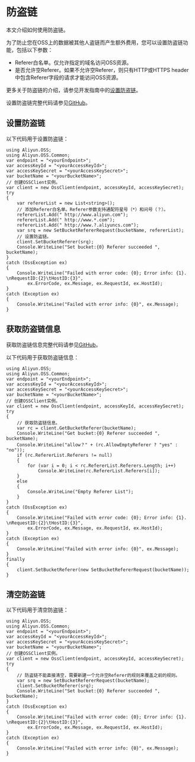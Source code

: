# 防盗链

本文介绍如何使用防盗链。

为了防止您在OSS上的数据被其他人盗链而产生额外费用，您可以设置防盗链功能，包括以下参数：

-   Referer白名单。仅允许指定的域名访问OSS资源。
-   是否允许空Referer。如果不允许空Referer，则只有HTTP或HTTPS header中包含Referer字段的请求才能访问OSS资源。

更多关于防盗链的介绍，请参见开发指南中的[设置防盗链](/cn.zh-CN/开发指南/数据安全/访问控制/防盗链.md)。

设置防盗链完整代码请参见[GitHub](https://github.com/aliyun/aliyun-oss-csharp-sdk/blob/master/samples/Samples/SetBucketRefererSample.cs)。

## 设置防盗链

以下代码用于设置防盗链：

```
using Aliyun.OSS;
using Aliyun.OSS.Common;
var endpoint = "<yourEndpoint>";
var accessKeyId = "<yourAccessKeyId>";
var accessKeySecret = "<yourAccessKeySecret>";
var bucketName = "<yourBucketName>";
// 创建OSSClient实例。
var client = new OssClient(endpoint, accessKeyId, accessKeySecret);
try
{
    var refererList = new List<string>();
    // 添加Referer白名单。Referer参数支持通配符星号（*）和问号（？）。
    refererList.Add(" http://www.aliyun.com");
    refererList.Add(" http://www.*.com");
    refererList.Add(" http://www.?.aliyuncs.com");
    var srq = new SetBucketRefererRequest(bucketName, refererList);
    // 设置防盗链。
    client.SetBucketReferer(srq);
    Console.WriteLine("Set bucket:{0} Referer succeeded ", bucketName);
}
catch (OssException ex)
{
    Console.WriteLine("Failed with error code: {0}; Error info: {1}. \nRequestID:{2}\tHostID:{3}",
        ex.ErrorCode, ex.Message, ex.RequestId, ex.HostId);
}
catch (Exception ex)
{
    Console.WriteLine("Failed with error info: {0}", ex.Message);
}
```

## 获取防盗链信息

获取防盗链信息完整代码请参见[GitHub](https://github.com/aliyun/aliyun-oss-csharp-sdk/blob/master/samples/Samples/GetBucketRefererSample.cs)。

以下代码用于获取防盗链信息：

```
using Aliyun.OSS;
using Aliyun.OSS.Common;
var endpoint = "<yourEndpoint>";
var accessKeyId = "<yourAccessKeyId>";
var accessKeySecret = "<yourAccessKeySecret>";
var bucketName = "<yourBucketName>";
// 创建OSSClient实例。
var client = new OssClient(endpoint, accessKeyId, accessKeySecret);
try
{
    // 获取防盗链信息。
    var rc = client.GetBucketReferer(bucketName);
    Console.WriteLine("Get bucket:{0} Referer succeeded ", bucketName);
    Console.WriteLine("allow？" + (rc.AllowEmptyReferer ? "yes" : "no"));
    if (rc.RefererList.Referers != null)
    {
        for (var i = 0; i < rc.RefererList.Referers.Length; i++)
            Console.WriteLine(rc.RefererList.Referers[i]);
    }
    else
    {
        Console.WriteLine("Empty Referer List");
    }
}
catch (OssException ex)
{
    Console.WriteLine("Failed with error code: {0}; Error info: {1}. \nRequestID:{2}\tHostID:{3}",
        ex.ErrorCode, ex.Message, ex.RequestId, ex.HostId);
}
catch (Exception ex)
{
    Console.WriteLine("Failed with error info: {0}", ex.Message);
}
finally
{
    client.SetBucketReferer(new SetBucketRefererRequest(bucketName));
}
```

## 清空防盗链

以下代码用于清空防盗链：

```
using Aliyun.OSS;
using Aliyun.OSS.Common;
var endpoint = "<yourEndpoint>";
var accessKeyId = "<yourAccessKeyId>";
var accessKeySecret = "<yourAccessKeySecret>";
var bucketName = "<yourBucketName>";
// 创建OSSClient实例。
var client = new OssClient(endpoint, accessKeyId, accessKeySecret);
try
{
    // 防盗链不能直接清空，需要新建一个允许空Referer的规则来覆盖之前的规则。
    var srq = new SetBucketRefererRequest(bucketName);
    client.SetBucketReferer(srq);
    Console.WriteLine("Set bucket:{0} Referer succeeded ", bucketName);
}
catch (OssException ex)
{
    Console.WriteLine("Failed with error code: {0}; Error info: {1}. \nRequestID:{2}\tHostID:{3}",
        ex.ErrorCode, ex.Message, ex.RequestId, ex.HostId);
}
catch (Exception ex)
{
    Console.WriteLine("Failed with error info: {0}", ex.Message);
}
```

